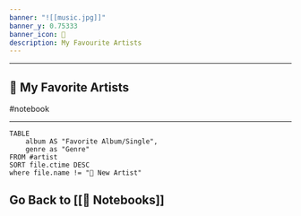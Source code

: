 ```yaml
---
banner: "![[music.jpg]]"
banner_y: 0.75333
banner_icon: 🎵
description: My Favourite Artists
---
```


---
## 🎵 My Favorite Artists
#notebook

---

```dataview
TABLE
	album AS "Favorite Album/Single",
	genre as "Genre"
FROM #artist 
SORT file.ctime DESC
where file.name != "📔 New Artist"
```
## Go Back to [[📔 Notebooks]]